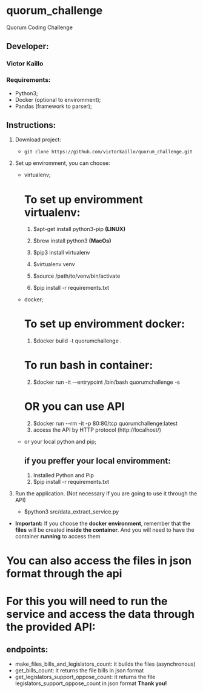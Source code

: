 # quorum_challenge
Quorum Coding Challenge
## Developer:
### Victor Kaillo


### Requirements:

* Python3;
* Docker (optional to enviromment);
* Pandas (framework to parser);


## Instructions:

1. Download project: 
	 - ```git clone https://github.com/victorkaillo/quorum_challenge.git```
	 

2. Set up enviromment, you can choose:
	- virtualenv;
		# To set up enviromment virtualenv:
		1. $apt-get install python3-pip **(LINUX)**
		1. $brew install python3 **(MacOs)**

		2. $pip3 install virtualenv
		3. $virtualenv venv
		4. $source /path/to/venv/bin/activate
		5. $pip install -r requirements.txt

	- docker;
		# To set up enviromment docker:
		1. $docker build -t quorumchallenge .
		# To run bash in container:

		2. $docker run -it --entrypoint /bin/bash quorumchallenge -s
        # OR you can use API
        2. $docker run --rm -it -p 80:80/tcp quorumchallenge:latest
        3. access the API by HTTP protocol (http://localhost/)


	- or your local python and pip;
		## if you preffer your local enviromment:
		1. Installed Python and Pip
		2. $pip install -r requirements.txt

3. Run the application. (Not necessary if you are going to use it through the API)
	- $python3 src/data_extract_service.py


* **Important:**  If you choose the **docker environment**, remember that the **files** will be created **inside the container**. And you will need to have the container **running** to access them

# You can also access the files in json format through the api
# For this you will need to run the service and access the data through the provided API:
## endpoints:
 - make_files_bills_and_legislators_count: it builds the files (asynchronous)
 - get_bills_count: it returns the file bills in json format
 - get_legislators_support_oppose_count: it returns the file legislators_support_oppose_count in json format
**Thank you!**
